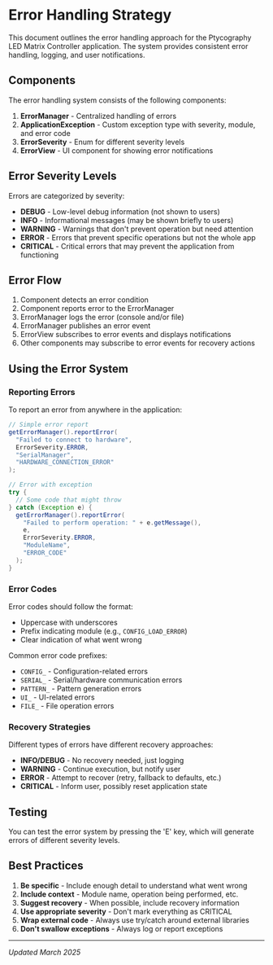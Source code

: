 # Error Handling Strategy

This document outlines the error handling approach for the Ptycography LED Matrix Controller application. The system provides consistent error handling, logging, and user notifications.

## Components

The error handling system consists of the following components:

1. **ErrorManager** - Centralized handling of errors
2. **ApplicationException** - Custom exception type with severity, module, and error code
3. **ErrorSeverity** - Enum for different severity levels
4. **ErrorView** - UI component for showing error notifications

## Error Severity Levels

Errors are categorized by severity:

- **DEBUG** - Low-level debug information (not shown to users)
- **INFO** - Informational messages (may be shown briefly to users)
- **WARNING** - Warnings that don't prevent operation but need attention
- **ERROR** - Errors that prevent specific operations but not the whole app
- **CRITICAL** - Critical errors that may prevent the application from functioning

## Error Flow

1. Component detects an error condition
2. Component reports error to the ErrorManager
3. ErrorManager logs the error (console and/or file)
4. ErrorManager publishes an error event
5. ErrorView subscribes to error events and displays notifications
6. Other components may subscribe to error events for recovery actions

## Using the Error System

### Reporting Errors

To report an error from anywhere in the application:

```java
// Simple error report
getErrorManager().reportError(
  "Failed to connect to hardware",
  ErrorSeverity.ERROR,
  "SerialManager",
  "HARDWARE_CONNECTION_ERROR"
);

// Error with exception
try {
  // Some code that might throw
} catch (Exception e) {
  getErrorManager().reportError(
    "Failed to perform operation: " + e.getMessage(),
    e,
    ErrorSeverity.ERROR,
    "ModuleName",
    "ERROR_CODE"
  );
}
```

### Error Codes

Error codes should follow the format:

- Uppercase with underscores 
- Prefix indicating module (e.g., `CONFIG_LOAD_ERROR`)
- Clear indication of what went wrong

Common error code prefixes:
- `CONFIG_` - Configuration-related errors
- `SERIAL_` - Serial/hardware communication errors
- `PATTERN_` - Pattern generation errors
- `UI_` - UI-related errors
- `FILE_` - File operation errors

### Recovery Strategies

Different types of errors have different recovery approaches:

- **INFO/DEBUG** - No recovery needed, just logging
- **WARNING** - Continue execution, but notify user
- **ERROR** - Attempt to recover (retry, fallback to defaults, etc.)
- **CRITICAL** - Inform user, possibly reset application state

## Testing

You can test the error system by pressing the 'E' key, which will generate errors of different severity levels.

## Best Practices

1. **Be specific** - Include enough detail to understand what went wrong
2. **Include context** - Module name, operation being performed, etc.
3. **Suggest recovery** - When possible, include recovery information
4. **Use appropriate severity** - Don't mark everything as CRITICAL
5. **Wrap external code** - Always use try/catch around external libraries
6. **Don't swallow exceptions** - Always log or report exceptions

---

*Updated March 2025*